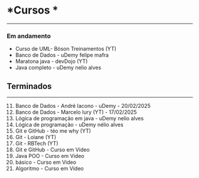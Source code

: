 # *Cursos *

---
### Em andamento

- Curso de UML- Bóson Treinamentos (YT)
- Banco de Dados - uDemy felipe mafra
- Maratona java - devDojo (YT)
- Java completo - uDemy nelio alves

## Terminados

---
11. Banco de Dados - André Iacono - uDemy - 20/02/2025
10. Banco de Dados - Marcelo Iury (YT) - 17/02/2025
9. Lógica de programação em java - uDemy nelio alves
8. Lógica de programação - uDemy nélio alves
7. Git e GitHub - téo me why (YT)
6. Git - Loiane (YT)
5. Git - RBTech (YT)
4. Git e GitHub - Curso em Video
3. Java POO - Curso em Video
2. básico - Curso em Video
1. Algoritmo - Curso em Video

